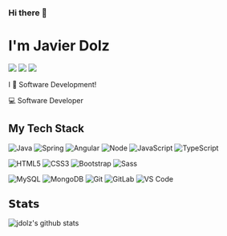 ### Hi there 👋
# I'm Javier Dolz
[![](https://img.shields.io/twitter/url?label=@jdolz&logo=github&style=social&url=https%3A%2F%2Fwww.github.com%2Fjdolz)](https://github.com/jdolz)
[![](https://img.shields.io/twitter/url?label=Email&logo=gmail&style=social&url=http%3A%2F%2Fmailto%3Aj.dolz6549%40gmail.com)](mailto:j.dolz6549@gmail.com)
[![](https://img.shields.io/twitter/url?label=LinkedIn&logo=linkedin&style=social&url=https%3A%2F%2Fwww.linkedin.com%2Fin%2Fjdolzm)](https://linkedin.com/in/jdolzm)

I :call_me_hand: Software Development!

:computer: Software Developer

## My Tech Stack

![Java](https://img.shields.io/badge/-Java-%23F7DF1C?style=flat-square&logo=java&logoColor=ffffff&labelColor=e32c2d&color=e32c2d)
![Spring](https://img.shields.io/badge/-Spring-%23F7DF1C?style=flat-square&logo=spring&logoColor=ffffff&labelColor=6aad3d&color=6aad3d)
![Angular](https://img.shields.io/badge/-Angular-%23282C34?style=flat-square&logo=angular&logoColor=ffffff&labelColor=B52E31&color=B52E31)
![Node](https://img.shields.io/badge/-Node.js-%23282C34?style=flat-square&logo=nodedotjs&logoColor=ffffff&labelColor=7cb700&color=7cb700)
![JavaScript](https://img.shields.io/badge/-JavaScript-%23F7DF1C?style=flat-square&logo=javascript&logoColor=000000&labelColor=%23F7DF1C&color=%23FFCE5A)
![TypeScript](https://img.shields.io/badge/-TypeScript-007ACC?style=flat-square&logo=typescript&logoColor=white)

![HTML5](https://img.shields.io/badge/-HTML5-%23E44D27?style=flat-square&logo=html5&logoColor=ffffff)
![CSS3](https://img.shields.io/badge/-CSS3-%231572B6?style=flat-square&logo=css3)
![Bootstrap](https://img.shields.io/badge/-Bootstrap-%231572B6?style=flat-square&logo=bootstrap&logoColor=ffffff&labelColor=8431f6&color=8431f6)
![Sass](https://img.shields.io/badge/-Sass-%23CC6699?style=flat-square&logo=sass&logoColor=ffffff)

![MySQL](https://img.shields.io/badge/-MySQL-%231572B6?style=flat-square&logo=mysql&logoColor=ffffff&labelColor=2374af&color=2374af)
![MongoDB](https://img.shields.io/badge/-mongoDB-%231572B6?style=flat-square&logo=mongodb&labelColor=f1f1f1&color=f1f1f1)
![Git](https://img.shields.io/badge/-Git-%23F05032?style=flat-square&logo=git&logoColor=%23ffffff)
![GitLab](https://img.shields.io/badge/-GitLab-FCA121?style=flat-square&logo=gitlab)
![VS Code](https://img.shields.io/badge/-VSCode-%23007ACC?style=flat-square&logo=visual-studio-code)

## 𝗦𝘁𝗮𝘁𝘀

![jdolz's github stats](https://github-readme-stats.vercel.app/api?username=jdolz&show_icons=true) 
